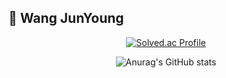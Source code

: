 💎 Wang JunYoung
---

<div align="center">

[![Solved.ac Profile](http://mazassumnida.wtf/api/v2/generate_badge?boj=dhkdwnsdud0516)](https://solved.ac/dhkdwnsdud0516/)

![Anurag's GitHub stats](https://github-readme-stats.vercel.app/api?username=wjy35&show_icons=true&theme=transparent)

</div>